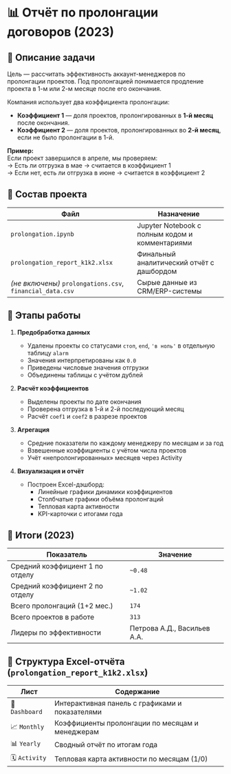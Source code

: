 # 📊 Отчёт по пролонгации договоров (2023)

## 🔹 Описание задачи

Цель — рассчитать эффективность аккаунт-менеджеров по пролонгации проектов. Под пролонгацией понимается продление проекта в 1-м или 2-м месяце после его окончания.

Компания использует два коэффициента пролонгации:

- **Коэффициент 1** — доля проектов, пролонгированных в **1-й месяц** после окончания.
- **Коэффициент 2** — доля проектов, пролонгированных во **2-й месяц**, если не было пролонгации в 1-й.

**Пример:**  
Если проект завершился в апреле, мы проверяем:  
→ Есть ли отгрузка в мае → считается в коэффициент 1  
→ Если нет, есть ли отгрузка в июне → считается в коэффициент 2

## 🔹 Состав проекта

| Файл | Назначение |
|------|------------|
| `prolongation.ipynb` | Jupyter Notebook с полным кодом и комментариями |
| `prolongation_report_k1k2.xlsx` | Финальный аналитический отчёт с дашбордом |
| *(не включены)* `prolongations.csv`, `financial_data.csv` | Сырые данные из CRM/ERP-системы |

## 🔹 Этапы работы

1. **Предобработка данных**
   - Удалены проекты со статусами `стоп`, `end`, `'в ноль'` в отдельную таблицу `alarm`
   - Значения интерпретированы как `0.0`
   - Приведены числовые значения отгрузки
   - Объединены таблицы с учётом дублей

2. **Расчёт коэффициентов**
   - Выделены проекты по дате окончания
   - Проверена отгрузка в 1-й и 2-й последующий месяц
   - Расчёт `coef1` и `coef2` в разрезе проектов

3. **Агрегация**
   - Средние показатели по каждому менеджеру по месяцам и за год
   - Взвешенные коэффициенты с учётом числа проектов
   - Учёт «непролонгированных» месяцев через Activity

4. **Визуализация и отчёт**
   - Построен Excel-дэшборд:
     - Линейные графики динамики коэффициентов
     - Столбчатые графики объёма пролонгаций
     - Тепловая карта активности
     - KPI-карточки с итогами года

## 🔹 Итоги (2023)

| Показатель | Значение |
|------------|----------|
| Средний коэффициент 1 по отделу | `~0.48` |
| Средний коэффициент 2 по отделу | `~1.02` |
| Всего пролонгаций (1+2 мес.) | `174` |
| Всего проектов в работе | `313` |
| Лидеры по эффективности | Петрова А.Д., Васильев А.А. |

## 🔹 Структура Excel-отчёта (`prolongation_report_k1k2.xlsx`)

| Лист | Содержание |
|------|------------|
| 📌 `Dashboard` | Интерактивная панель с графиками и показателями |
| 📈 `Monthly` | Коэффициенты пролонгации по месяцам и менеджерам |
| 📊 `Yearly` | Сводный отчёт по итогам года |
| 🗓 `Activity` | Тепловая карта активности по месяцам (1/0) |



